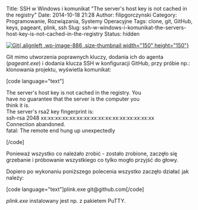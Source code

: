 Title: SSH w Windows i komunikat "The server's host key is not cached in the registry"
Date: 2014-10-18 21:28
Author: filipgorczynski
Category: Programowanie, Rozwiązania, Systemy Operacyjne
Tags: clone, git, GitHub, keys, pageant, plink, ssh
Slug: ssh-w-windows-i-komunikat-the-servers-host-key-is-not-cached-in-the-registry
Status: hidden

[![Git](https://filipgorczynski.files.wordpress.com/2014/09/gitlogo.png?w=150){.alignleft .wp-image-886 .size-thumbnail width="150" height="150"}](http://filipgorczynski.wordpress.com/2014/09/17/windows-7-git-ssh-agent-could-not-open-a-connection-to-your-authentication-agent/gitlogo/)

Git mimo utworzenia poprawnych kluczy, dodania ich do agenta (*pageant.exe*) i dodania klucza SSH w konfiguracji GitHub, przy próbie np.: klonowania projektu, wyświetla komunikat:

\[code language="text"\]

The server's host key is not cached in the registry. You  
have no guarantee that the server is the computer you  
think it is.  
The server's rsa2 key fingerprint is:  
ssh-rsa 2048 xx:xx:xx:xx:xx:xx:xx:xx:xx:xx:xx:xx:xx:xx:xx:xx  
Connection abandoned.  
fatal: The remote end hung up unexpectedly

\[/code\]

Ponieważ wszystko co należało zrobić - zostało zrobione, zaczęło się grzebanie i próbowanie wszystkiego co tylko mogło przyjść do głowy.

Dopiero po wykonaniu poniższego polecenia wszystko zaczęło działać jak należy:

\[code language="text"\]plink.exe git\@github.com\[/code\]

*plink.exe* instalowany jest np. z pakietem PuTTY.
